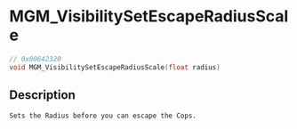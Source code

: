 # MGM_VisibilitySetEscapeRadiusScale
```c
// 0x00642320
void MGM_VisibilitySetEscapeRadiusScale(float radius)
```
## Description
```
Sets the Radius before you can escape the Cops.
```
